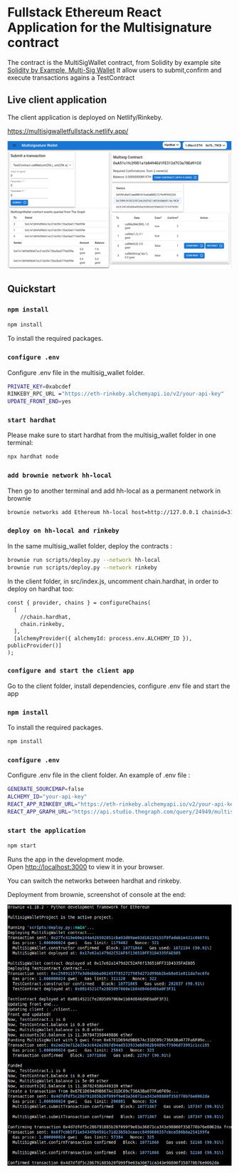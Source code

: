 # Fullstack Ethereum React Application for the Multisignature contract

The contract is the MultiSigWallet contract, from Solidity by example site [Solidity by Example, Multi-Sig Wallet](https://solidity-by-example.org/app/multi-sig-wallet/)
It allow users to submit,confirm and execute transactions agains a TestContract

## Live client application

The client application is deployed on Netlify/Rinkeby.

https://multisigwalletfullstack.netlify.app/

![Multi-Sig Wallet webapp ](multisigwallet_frontend.png)

## Quickstart

### `npm install`

```bash
npm install
```

To install the required packages.

### `configure .env`

Configure .env file in the multisig_wallet folder.

```bash .env
PRIVATE_KEY=0xabcdef
RINKEBY_RPC_URL ="https://eth-rinkeby.alchemyapi.io/v2/your-api-key"
UPDATE_FRONT_END=yes
```

### `start hardhat`

Please make sure to start hardhat from the multisig_wallet folder in one terminal:

```bash
npx hardhat node
```

### `add brownie network hh-local`

Then go to another terminal and add hh-local as a permanent network in brownie

```bash
brownie networks add Ethereum hh-local host=http://127.0.0.1 chainid=31337
```

### `deploy on hh-local and rinkeby`

In the same multisig_wallet folder, deploy the contracts :

```bash
brownie run scripts/deploy.py --network hh-local
brownie run scripts/deploy.py --network rinkeby
```

In the client folder, in src/index.js, uncomment chain.hardhat, in order to deploy on hardhat too:

```
const { provider, chains } = configureChains(
  [
    //chain.hardhat,
    chain.rinkeby,
  ],
  [alchemyProvider({ alchemyId: process.env.ALCHEMY_ID }), publicProvider()]
);
```

### `configure and start the client app`

Go to the client folder, install dependencies, configure .env file and start the app

### `npm install`

To install the required packages.

```bash
npm install
```

### `configure .env`

Configure .env file in the client folder.
An example of .env file :

```bash .env
GENERATE_SOURCEMAP=false
ALCHEMY_ID="your-api-key"
REACT_APP_RINKEBY_URL="https://eth-rinkeby.alchemyapi.io/v2/your-api-key"
REACT_APP_GRAPH_URL="https://api.studio.thegraph.com/query/24949/multisign_wallet/0.0.2"
```

### `start the application`

```bash
npm start
```

Runs the app in the development mode.\
Open [http://localhost:3000](http://localhost:3000) to view it in your browser.

You can switch the networks between hardhat and rinkeby.

Deployment from brownie, screenshot of console at the end:

![Multi-Sig Wallet deployment ](multisig_wallet_deploy.png)

